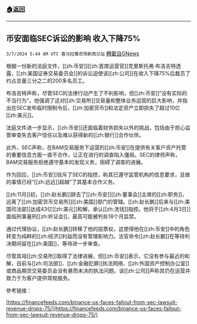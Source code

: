###  [:house:返回](README.md)
---


## 币安面临SEC诉讼的影响 收入下降75%
`3/7/2024 5:44 AM UTC 喜马拉雅农场新西兰站` [轉載自GNews](https://gnews.org/articles/2372894)

根据一份新的法庭文件，[[zh:币安]][[zh:首席运营官]]克里斯托弗·布洛吉特透露，[[zh:美国证券交易委员会]]的诉讼迫使该[[zh:公司]]在收入下降75%后裁员了约占总量三分之二的200多名员工。

布洛吉特声称，尽管SEC的法律行动产生了不利影响，但[[zh:币安]]“没有实际的不当行为”。他强调了这对[[zh:交易所]]交易量和整体业务运营的巨大影响，并指出在SEC发布临时限制令后，[[zh:加密货币]]和法定资产立即损失了超过10亿[[zh:美元]]。

法庭文件进一步显示，[[zh:币安]]还面临着财务损失以外的挑战，包括由于担心监管审查失去客户信任以及难以获得新的[[zh:银行]]合作伙伴。

此外，SEC声称，在BAM交易服务下运营的[[zh:币安]]在提供有关客户资产托管的重要信息方面一直不合作，让正在进行的调查陷入僵局。SEC的律师声称，BAM交易服务拒绝遵守基本的发现义务，阻碍了调查的进展。

作为回应，[[zh:币安]]驳斥了SEC的指控，称其已遵守监管机构的信息要求，且做的事情已经“[[zh:远远]]超越”了其基本合作义务。

[[zh:11月]]初，[[zh:赵长鹏]]辞去了[[zh:币安]][[zh:董事会]]主席的[[zh:职务]]，远离了[[zh:加密货币交易所]][[zh:美国]]部门的管辖。[[zh:赵长鹏]]后来与[[zh:美国司法部]]达成43亿[[zh:美元]]和解，承认[[zh:洗钱]]指控。他将于[[zh:4月3日]]面临刑事量刑[[zh:听证会]]，最高可能被判处18个月监禁。

通过代理协议，[[zh:赵长鹏]]转移了他的投票权，这使得他在[[zh:币安]]中的角色转变为纯粹的[[zh:经济]]利益而没有管理影响力。法官命令[[zh:赵长鹏]]在等待判决期间留在[[zh:美国]]，等待进一步审查。

尽管其母[[zh:交易所]]取得了法律进展，但[[zh:币安]]表示，它没有参与最近的和解，目前与[[zh:司法部]]、[[zh:金融犯罪]]执法网络、[[zh:外国资产控制办公室]]或商品期货交易委员会没有悬而未决的执法问题。该[[zh:公司]]声称其仍在运营并致力于为客户提供常规服务。

參考链接：

[https://financefeeds.com/binance-us-faces-fallout-from-sec-lawsuit-revenue-drops-75/](https://financefeeds.com/binance-us-faces-fallout-from-sec-lawsuit-revenue-drops-75/)




